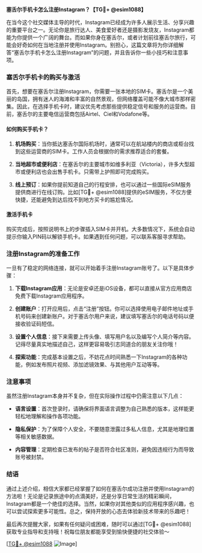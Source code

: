 **塞舌尔手机卡怎么注册Instagram？【TG💪+ @esim1088】**

在当今这个社交媒体主导的时代，Instagram已经成为许多人展示生活、分享兴趣的重要平台之一。无论你是旅行达人、美食爱好者还是摄影发烧友，Instagram都能为你提供一个广阔的舞台。而如果你身在塞舌尔，或者计划前往塞舌尔旅行，可能会好奇如何在当地注册并使用Instagram。别担心，这篇文章将为你详细解答“塞舌尔手机卡怎么注册Instagram”的问题，并且告诉你一些小技巧和注意事项。

### 塞舌尔手机卡的购买与激活

首先，想要在塞舌尔注册Instagram，你需要一张本地的SIM卡。塞舌尔是一个美丽的岛国，拥有迷人的海滩和丰富的自然景观，但网络覆盖可能不像大城市那样密集。因此，在选择手机卡时，建议优先考虑那些提供稳定信号和服务的运营商。目前，塞舌尔的主要电信运营商包括Airtel、Ciel和Vodafone等。

#### 如何购买手机卡？

1. **机场购买**：当你抵达塞舌尔国际机场时，通常可以在航站楼内的商店或柜台找到这些运营商的SIM卡。工作人员会根据你的需求推荐适合的套餐。
   
2. **当地超市或便利店**：在塞舌尔的主要城市如维多利亚（Victoria），许多大型超市或便利店也会出售手机卡。只需带上护照即可完成购买。

3. **线上预订**：如果你提前知道自己的行程安排，也可以通过一些国际eSIM服务提供商进行在线订购。比如[TG💪+ @esim1088]提供的eSIM服务，不仅方便快捷，还能避免到达后找不到地方买卡的尴尬情况。

#### 激活手机卡

购买完成后，按照说明书上的步骤插入SIM卡并开机。大多数情况下，系统会自动提示你输入PIN码以解锁手机卡。如果遇到任何问题，可以联系客服寻求帮助。

### 注册Instagram的准备工作

一旦有了稳定的网络连接，就可以开始着手注册Instagram账号了。以下是具体步骤：

1. **下载Instagram应用**：无论是安卓还是iOS设备，都可以直接从官方应用商店免费下载Instagram应用程序。

2. **创建账户**：打开应用后，点击“注册”按钮。你可以选择使用电子邮件地址或手机号码来创建新账户。对于塞舌尔用户来说，建议填写塞舌尔的电话号码以便接收验证码短信。

3. **设置个人信息**：接下来需要上传头像、填写用户名以及编写个人简介等内容。记得尽量真实地描述自己，这样更容易吸引志同道合的朋友关注你哦！

4. **探索功能**：完成基本设置之后，不妨花点时间熟悉一下Instagram的各种功能，例如发布照片视频、添加滤镜效果、与其他用户互动等等。

### 注意事项

虽然注册Instagram本身并不复杂，但在实际操作过程中仍需注意以下几点：

- **语言设置**：首次登录时，请确保将界面语言调整为自己熟悉的版本，这样能更轻松地理解和操作各项功能。
  
- **隐私保护**：为了保障个人安全，不要随意泄露过多私人信息，尤其是地理位置等相关敏感数据。

- **内容管理**：定期检查已发布的帖子是否符合社区准则，避免因违规行为而导致账号被封禁。

### 结语

通过上述介绍，相信大家都已经掌握了如何在塞舌尔成功注册并使用Instagram的方法啦！无论是记录旅途中的点滴美好，还是分享日常生活的精彩瞬间，Instagram都是一个绝佳的选择。当然，如果你对其他类似的应用程序感兴趣，也可以尝试探索更多可能性。总之，保持开放的心态去体验新技术带来的乐趣吧！

最后再次提醒大家，如果有任何疑问或困难，随时可以通过[TG💪+ @esim1088]获取专业指导和支持哦！祝每位朋友都能享受到愉快便捷的社交体验～

[[TG💪+ @esim1088](https://t.me/s/esim1088) ![Image](https://i.postimg.cc/4NQfJmqS/Snipaste-2025-05-13-00-14-12.png)]
